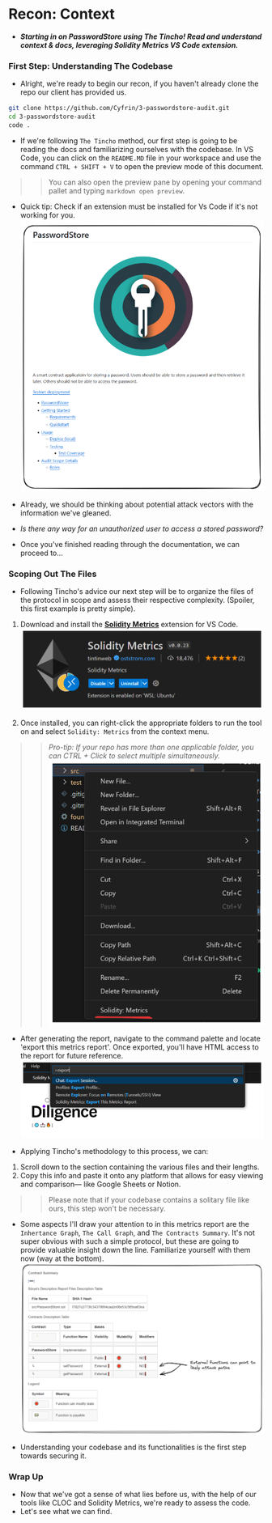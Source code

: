 # Recon: Context
- ***Starting in on PasswordStore using The Tincho! Read and understand context & docs, leveraging Solidity Metrics VS Code extension.***

### First Step: Understanding The Codebase
- Alright, we're ready to begin our recon, if you haven't already clone the repo our client has provided us.

```bash
git clone https://github.com/Cyfrin/3-passwordstore-audit.git
cd 3-passwordstore-audit
code .
```

- If we're following `The Tincho` method, our first step is going to be reading the docs and familiarizing ourselves with the codebase. In VS Code, you can click on the `README.MD` file in your workspace and use the command `CTRL + SHIFT + V` to open the preview mode of this document.

>> You can also open the preview pane by opening your command pallet and typing `markdown open preview`.

- Quick tip: Check if an extension must be installed for Vs Code if it's not working for you.
![alt text](<Images/image copy 4.png>)

- Already, we should be thinking about potential attack vectors with the information we've gleaned.
- _Is there any way for an unauthorized user to access a stored password?_
- Once you've finished reading through the documentation, we can proceed to...

### Scoping Out The Files
- Following Tincho's advice our next step will be to organize the files of the protocol in scope and assess their respective complexity. (Spoiler, this first example is pretty simple).

1. Download and install the **[Solidity Metrics](https://marketplace.visualstudio.com/items?itemName=tintinweb.solidity-metrics)** extension for VS Code.
![alt text](<Images/image copy 5.png>)

2. Once installed, you can right-click the appropriate folders to run the tool on and select `Solidity: Metrics` from the context menu.

>> _Pro-tip: If your repo has more than one applicable folder, you can CTRL + Click to select multiple simultaneously._
![alt text](<Images/image copy 6.png>)

- After generating the report, navigate to the command palette and locate 'export this metrics report'. Once exported, you'll have HTML access to the report for future reference.
![alt text](<Images/image copy 7.png>)

- Applying Tincho's methodology to this process, we can:

1. Scroll down to the section containing the various files and their lengths.
2. Copy this info and paste it onto any platform that allows for easy viewing and comparison— like Google Sheets or Notion.

>> Please note that if your codebase contains a solitary file like ours, this step won't be necessary.

- Some aspects I'll draw your attention to in this metrics report are the `Inhertance Graph`, `The Call Graph`, and `The Contracts Summary`. It's not super obvious with such a simple protocol, but these are going to provide valuable insight down the line. Familiarize yourself with them now (way at the bottom).
![alt text](<Images/image copy 8.png>)

- Understanding your codebase and its functionalities is the first step towards securing it.

### Wrap Up
- Now that we've got a sense of what lies before us, with the help of our tools like CLOC and Solidity Metrics, we're ready to assess the code.
- Let's see what we can find.
